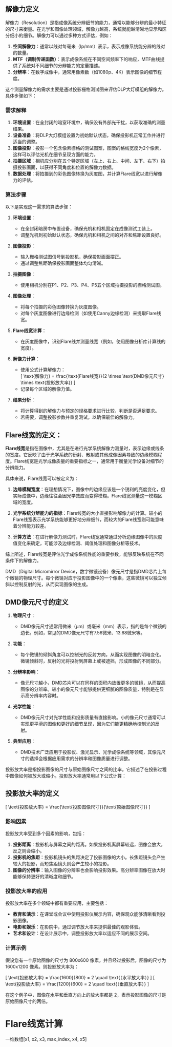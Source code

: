 ## 解像力定义
解像力（Resolution）是指成像系统分辨细节的能力，通常以能够分辨的最小特征的尺寸来衡量。在光学和图像处理领域，解像力越高，系统就能越清晰地显示和区分细小的细节。解像力可以通过多种方式评估，例如：

1. **空间解像力**：通常以线对每毫米（lp/mm）表示，表示成像系统能分辨的线对的数量。
2. **MTF（调制传递函数）**：表示成像系统在不同空间频率下的响应，MTF曲线提供了系统对不同细节的分辨能力的定量描述。
3. **分辨率**：在数字成像中，通常用像素数（如1080p、4K）表示图像的细节程度。

这个测量解像力的需求主要是通过投影栅格测试图来评估DLP大灯模组的解像力。具体步骤如下：

### 需求解释
1. **环境设置**：在全封闭的暗室环境中，确保没有外部光干扰，以获取准确的测量结果。
2. **设备准备**：将DLP大灯模组设置为初始默认状态，确保投影机正常工作并进行适当的调整。
3. **图像投影**：投影一个包含像素栅格的测试图案，图案的格线宽度为2个像素，这样可以评估光机在细节呈现方面的能力。
4. **拍摄区域**：相机应分别在五个特定区域（左上、右上、中间、左下、右下）拍摄投影画面，以获得不同角度和位置的解像力数据。
5. **数据处理**：将拍摄到的彩色图像转换为灰度图，并计算Flare线宽以进行解像力的评估。

### 算法步骤
以下是实现这一需求的算法步骤：

1. **环境设置**：
   - 在全封闭暗房中布置设备，确保光机和相机固定在成像测试工装上。
   - 调整光机到初始默认状态，确保光机和相机之间的对齐和焦距设置良好。

2. **图像投影**：
   - 输入栅格测试图信号到投影机，确保投影画面摆正。
   - 通过调整焦距确保投影画面整体均匀清晰。

3. **拍摄图像**：
   - 使用相机分别在P1、P2、P3、P4、P5五个区域拍摄投影的栅格测试图。

4. **图像处理**：
   - 将每个拍摄的彩色图像转换为灰度图像。
   - 对每个灰度图像进行边缘检测（如使用Canny边缘检测）来提取Flare线宽。

5. **Flare线宽计算**：
   - 在灰度图像中，识别Flare线并测量线宽（例如，使用图像分析库计算线的宽度）。

6. **解像力计算**：
   - 使用公式计算解像力：  
   \[
   \text{解像力} = \frac{\text{Flare线宽}}{2 \times \text{DMD像元尺寸} \times \text{投影放大率}}
   \]  
   - 记录每个区域的解像力值。

7. **结果分析**：
   - 将计算得到的解像力与预定的规格要求进行比较，判断是否满足要求。
   - 若需要，调整投影参数并重复测试，以确保最佳的解像力。

## Flare线宽的定义：

**Flare线宽**是指在图像中，尤其是在进行光学系统解像力测量时，表示边缘或线条的宽度。它反映了由于光学系统的衍射、散射或其他成像因素导致的边缘模糊程度。Flare线宽是光学成像质量的重要指标之一，通常用于衡量光学设备对细节的分辨能力。

具体来说，Flare线宽可以被定义为：

1. **边缘模糊宽度**：在理想情况下，图像中的边缘应该是一个锐利的亮度变化，但实际成像中，边缘往往会因光学效应而变得模糊。Flare线宽测量这一模糊区域的宽度。

2. **光学系统分辨能力的指标**：Flare线宽的大小直接影响解像力的计算。较小的Flare线宽表示光学系统能够更好地分辨细节，而较大的Flare线宽则可能意味着分辨能力较差。

3. **计算方法**：在进行解像力测试时，Flare线宽通常通过分析边缘图像中的灰度值变化来确定，可能涉及边缘检测、阈值处理和图像分析等技术。

综上所述，Flare线宽是评估光学成像系统性能的重要参数，能够反映系统在不同条件下的解像力。

DMD（Digital Micromirror Device，数字微镜设备）像元尺寸是指DMD芯片上每个微镜的物理尺寸。每个微镜对应于投影图像中的一个像素，这些微镜可以独立倾斜以控制反射的光，从而实现图像的生成。

## DMD像元尺寸的定义

1. **物理尺寸**：
   - DMD像元尺寸通常用微米（μm）或毫米（mm）表示，指的是每个微镜的边长。例如，常见的DMD像元尺寸有7.56微米、13.68微米等。

2. **功能**：
   - 每个微镜的倾斜角度可以控制光的反射方向，从而实现图像的明暗变化。微镜倾斜时，反射的光将投射到屏幕上或被遮挡，形成图像的不同部分。

3. **分辨率影响**：
   - 像元尺寸越小，DMD芯片可以在同样的面积内放置更多的微镜，从而提高图像的分辨率。较小的像元尺寸能够提供更细腻的图像质量，特别是在显示高分辨率内容时。

4. **光学性能**：
   - DMD像元尺寸对光学性能和投影质量有直接影响。小的像元尺寸通常可以实现更平滑的图像和更好的细节呈现，因为它们能更精确地控制光的反射。

5. **典型应用**：
   - DMD技术广泛应用于投影仪、激光显示、光学成像系统等领域，其像元尺寸的选择会根据应用需求的分辨率和图像质量进行调整。

投影放大率是指投影图像的尺寸与原始图像尺寸之间的比率。它描述了在投影过程中图像如何被放大或缩小。投影放大率通常用以下公式计算：

## 投影放大率的定义
\[
\text{投影放大率} = \frac{\text{投影图像尺寸}}{\text{原始图像尺寸}}
\]

### 影响因素
投影放大率受到多个因素的影响，包括：
1. **投影距离**：投影机与屏幕之间的距离。如果投影机离屏幕较远，图像会放大，反之则会缩小。
2. **投影机的焦距**：投影机镜头的焦距决定了投影图像的大小。长焦距镜头会产生较大的投影，而短焦距镜头则会产生较小的投影。
3. **图像的分辨率**：输入图像的分辨率也会影响投影效果。高分辨率图像在放大时能够保持更好的清晰度和细节。

### 投影放大率的应用
投影放大率在多个领域中都有重要应用，主要包括：
- **教育和演示**：在课堂或会议中使用投影仪展示内容，确保观众能够清晰看到投影图像。
- **电影和娱乐**：在影院中，通过调节放大率来提供最佳的观影体验。
- **艺术和设计**：在设计展示中，调整投影放大率以适应不同的展示空间。

### 计算示例
假设您有一个原始图像的尺寸为 800x600 像素，并且经过投影后，图像的尺寸为 1600x1200 像素。则投影放大率为：

\[
\text{投影放大率} = \frac{1600}{800} = 2 \quad \text{（水平放大率）}
\]
\[
\text{投影放大率} = \frac{1200}{600} = 2 \quad \text{（垂直放大率）}
\]

在这个例子中，图像在水平和垂直方向上的放大率都是 2，表示投影图像的尺寸是原始图像尺寸的两倍。


# Flare线宽计算
一维数组[x1, x2, x3, max_index, x4, x5]
